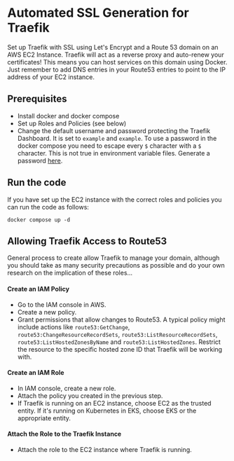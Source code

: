 # Automated SSL Generation for Traefik
Set up Traefik with SSL using Let's Encrypt and a Route 53 domain on an AWS EC2 Instance. Traefik will act as a reverse proxy and auto-renew your certificates! This means you can host services on this domain using Docker. Just remember to add DNS entries in your Route53 entries to point to the IP address of your EC2 instance.

## Prerequisites
- Install docker and docker compose
- Set up Roles and Policies (see below)
- Change the default username and password protecting the Traefik Dashboard. It is set to `example` and `example`. To use
a password in the docker compose you need to escape every `$` character with a `$` character. This is not true in environment variable files.
Generate a password [here](https://www.web2generators.com/apache-tools/htpasswd-generator).

## Run the code
If you have set up the EC2 instance with the correct roles and policies you can run the code as follows:
```
docker compose up -d
```
## Allowing Traefik Access to Route53

General process to create allow Traefik to manage your domain, although you should take as many security precautions as possible and do your own 
research on the implication of these roles...
#### Create an IAM Policy
- Go to the IAM console in AWS. 
- Create a new policy. 
- Grant permissions that allow changes to Route53. A typical policy might include actions like
  `route53:GetChange`, `route53:ChangeResourceRecordSets`, `route53:ListResourceRecordSets`, `route53:ListHostedZonesByName` and `route53:ListHostedZones`. Restrict the resource to the 
specific hosted zone ID that Traefik will be working with.
#### Create an IAM Role
- In IAM console, create a new role.
- Attach the policy you created in the previous step. 
- If Traefik is running on an EC2 instance, choose EC2 as the trusted entity. If it's running on Kubernetes in EKS, 
choose EKS or the appropriate entity.
#### Attach the Role to the Traefik Instance
- Attach the role to the EC2 instance where Traefik is running.
